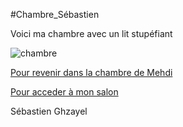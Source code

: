 #Chambre_Sébastien

Voici ma chambre avec un lit stupéfiant

![chambre](https://user-images.githubusercontent.com/54886927/197842114-31a45dd2-af25-4837-8d33-def2430dcfda.jpg)

[Pour revenir dans la chambre de Mehdi](https://github.com/ThomasQlf/TP2Labyrinthe/blob/main/labyrinthe-mtsl-maison/Chambre-Mehdi-Kabli.md)

[Pour acceder à mon salon](https://github.com/ThomasQlf/TP2Labyrinthe/blob/main/labyrinthe-mtsl-maison/Salon_S%C3%A9bastien.md)

Sébastien Ghzayel
